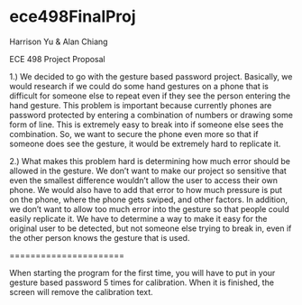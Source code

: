 ece498FinalProj
===============
Harrison Yu &
Alan Chiang


ECE 498 Project Proposal

1.) We decided to go with the gesture based password project. Basically, we would research if we could do 
some hand gestures on a phone that is difficult for someone else to repeat even if they see 
the person entering the hand gesture. This problem is important because currently phones are password protected 
by entering a combination of numbers or drawing some form of line. This is extremely easy to break into if someone 
else sees the combination. So, we want to secure the phone even more so that if someone does see the gesture, 
it would be extremely hard to replicate it.

2.) What makes this problem hard is determining how much error should be allowed in the gesture. 
We don’t want to make our project so sensitive that even the smallest difference wouldn’t allow the user
to access their own phone. We would also have to add that error to how much pressure is put on the phone, 
where the phone gets swiped, and other factors. In addition, we don’t want to allow too much error into the 
gesture so that people could easily replicate it. We have to determine a way to make it easy for the original user 
to be detected, but not someone else trying to break in, even if the other person knows the gesture that is used.




======================

When starting the program for the first time, you will have to put in your gesture based password 5 times for calibration.
When it is finished, the screen will remove the calibration text.
